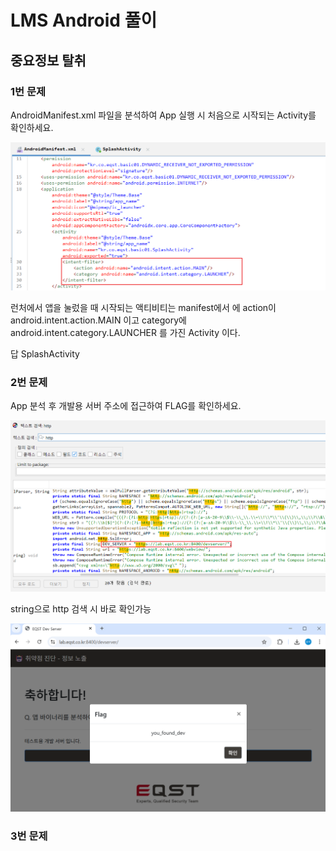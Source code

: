 # LMS Android 풀이

## 중요정보 탈취

### 1번 문제
AndroidManifest.xml 파일을 분석하여 App 실행 시 처음으로 시작되는 Activity를 확인하세요.

![img.png](img.png)

런처에서 앱을 눌렀을 때 시작되는 액티비티는 manifest에서 <intent-filter>에 action이 android.intent.action.MAIN 이고 category에 android.intent.category.LAUNCHER 를 가진 Activity 이다.

답 SplashActivity

### 2번 문제

App 분석 후 개발용 서버 주소에 접근하여 FLAG를 확인하세요.

![img_1.png](img_1.png)

string으로 http 검색 시 바로 확인가능

![img_2.png](img_2.png)

### 3번 문제
